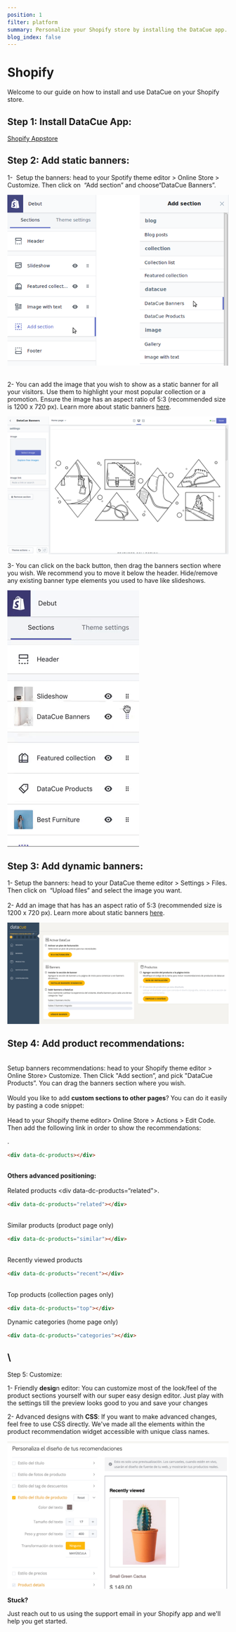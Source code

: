 ```yaml
---
position: 1
filter: platform
summary: Personalize your Shopify store by installing the DataCue app.
blog_index: false
---
```

# Shopify

Welcome to our guide on how to install and use DataCue on your Shopify store.

## Step 1: Install DataCue App: 

[Shopify Appstore](https://apps.shopify.com/datacue) 

## Step 2: Add static banners: 

1-  Setup the banners: head to your Spotify theme editor > Online Store > Customize. Then click on  “Add section” and choose“DataCue Banners”.

![Install banners and products](/media/step2.png)

\
2- You can add the image that you wish to show as a static banner for all your visitors. Use them to highlight your most popular collection or a promotion. Ensure the image has an aspect ratio of 5:3 (recommended size is 1200 x 720 px). Learn more about static banners [here](https://help.datacue.co/es/guide/banners.html). 

![](/media/2-1.png)



3- You can click on the back button, then drag the banners section where you wish. We recommend you to move it below the header. Hide/remove any existing banner type elements you used to have like slideshows.

![](/media/3.gif)



## Step 3: **Add dynamic banners**: 

1- Setup the banners: head to your DataCue theme editor > Settings > Files. Then click on  “Upload files” and select the image you want.\
\
2- Add an image that has has an aspect ratio of 5:3 (recommended size is 1200 x 720 px). Learn more about static banners [here](https://help.datacue.co/es/guide/banners.html). 

![Drag sections](/media/4-1.png)

## Step 4: **Add product recommendations**: 

\
Setup  banners recommendations: head to your Shopify theme editor > Online Store> Customize. Then Click "Add section”, and pick "DataCue Products”. You can drag the banners section where you wish.\
\
Would you like to add **custom sections to other pages**? You can do it easily by pasting a code snippet:\
\
Head to your Shopify theme editor> Online Store > Actions > Edit Code. Then add the following link in order to show the recommendations: <div data-dc-products></div>. 

```html
<div data-dc-products></div>
```

\
**Others advanced positioning:** \
\
Related products <div data-dc-products=“related"></div>.

```html
<div data-dc-products="related"></div>
```

\
Similar products (product page only) <div data-dc-products="similar"></div>

```html
<div data-dc-products="similar"></div>
```

\
Recently viewed products <div data-dc-products="recent"></div>

```html
<div data-dc-products="recent"></div>
```

\
Top products (collection pages only) <div data-dc-products="top"></div>

```html
<div data-dc-products="top"></div>
```

Dynamic categories (home page only) <div data-dc-products="categories"></div>

```html
<div data-dc-products="categories"></div>
```

## \
Step 5: Customize: 

1- Friendly **desig**n editor: You can customize most of the look/feel of the product sections yourself with our super easy design editor. Just play with the settings till the preview looks good to you and save your changes

2-  Advanced designs with **CSS**: If you want to make advanced changes, feel free to use CSS directly. We've made all the elements within the product recommendation widget accessible with unique class names.

![Insert Banner code](/media/6.png)

**Stuck?**

Just reach out to us using the support email in your Shopify app and we'll help you get started.